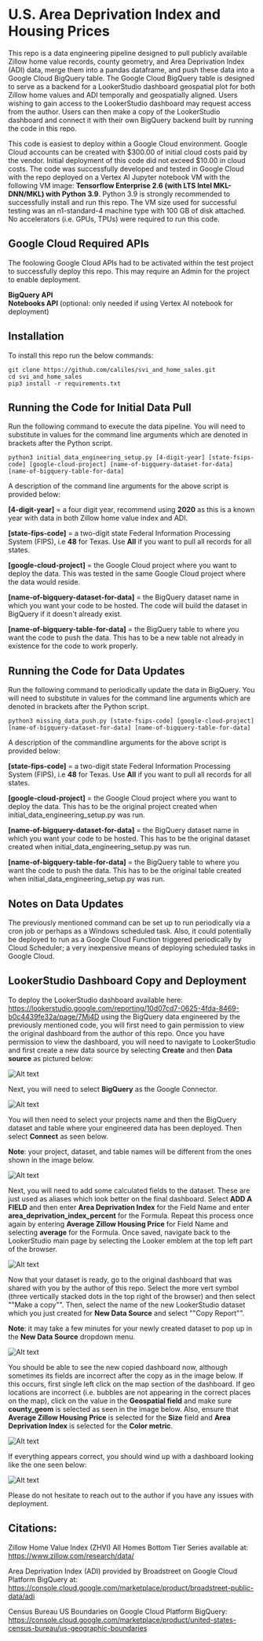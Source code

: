 # U.S. Area Deprivation Index and Housing Prices

This repo is a data engineering pipeline designed to pull publicly available Zillow home value records, county geometry, and Area Deprivation Index (ADI) data, merge them into a pandas dataframe, and push these data into a Google Cloud BigQuery table.  The Google Cloud BigQuery table is designed to serve as a backend for a LookerStudio dashboard geospatial plot for both Zillow home values and ADI temporally and geospatially aligned.  Users wishing to gain access to the LookerStudio dashboard may request access from the author.  Users can then make a copy of the LookerStudio dashboard and connect it with their own BigQuery backend built by running the code in this repo.

This code is easiest to deploy within a Google Cloud environment.  Google Cloud accounts can be created with $300.00 of initial cloud costs paid by the vendor.  Initial deployment of this code did not exceed $10.00 in cloud costs.  The code was successfully developed and tested in Google Cloud with the repo deployed on a Vertex AI Jupyter notebook VM with the following VM image: **Tensorflow Enterprise 2.6 (with LTS Intel MKL-DNN/MKL) with Python 3.9**.  Python 3.9 is strongly recommended to successfully install and run this repo.  The VM size used for successful testing was an n1-standard-4 machine type with 100 GB of disk attached.  No accelerators (i.e. GPUs, TPUs) were required to run this code.

## Google Cloud Required APIs  
The foolowing Google Cloud APIs had to be activated within the test project to successfully deploy this repo.  This may require an Admin for the project to enable deployment.  

**BigQuery API**   
**Notebooks API** (optional: only needed if using Vertex AI notebook for deployment)  

## Installation

To install this repo run the below commands:

```
git clone https://github.com/caliles/svi_and_home_sales.git
cd svi_and_home_sales
pip3 install -r requirements.txt
```

## Running the Code for Initial Data Pull

Run the following command to execute the data pipeline.  You will need to substitute in values for the command line arguments which are denoted in brackets after the Python script.

```
python3 initial_data_engineering_setup.py [4-digit-year] [state-fsips-code] [google-cloud-project] [name-of-bigquery-dataset-for-data] [name-of-bigquery-table-for-data]
```

A description of the command line arguments for the above script is provided below:  

**[4-digit-year]** = a four digit year, recommend using **2020** as this is a known year with data in both Zillow home value index and ADI.  

**[state-fips-code]** = a two-digit state Federal Information Processing System (FIPS), i.e **48** for Texas.  Use **All** if you want to pull all records for all states.  

**[google-cloud-project]** = the Google Cloud project where you want to deploy the data.  This was tested in the same Google Cloud project where the data would reside.  

**[name-of-bigquery-dataset-for-data]** = the BigQuery dataset name in which you want your code to be hosted.  The code will build the dataset in BigQuery if it doesn't already exist.  

**[name-of-bigquery-table-for-data]** = the BigQuery table to where you want the code to push the data.  This has to be a new table not already in existence for the code to work properly.  

## Running the Code for Data Updates

Run the following command to periodically update the data in BigQuery.  You will need to substitute in values for the command line arguments which are denoted in brackets after the Python script.

```
python3 missing_data_push.py [state-fsips-code] [google-cloud-project] [name-of-bigquery-dataset-for-data] [name-of-bigquery-table-for-data]
```

A description of the commandline arguments for the above script is provided below:  

**[state-fips-code]** = a two-digit state Federal Information Processing System (FIPS), i.e **48** for Texas.  Use **All** if you want to pull all records for all states.  

**[google-cloud-project]** = the Google Cloud project where you want to deploy the data.  This has to be the original project created when initial_data_engineering_setup.py was run. 

**[name-of-bigquery-dataset-for-data]** = the BigQuery dataset name in which you want your code to be hosted.  This has to be the original dataset created when initial_data_engineering_setup.py was run. 

**[name-of-bigquery-table-for-data]** = the BigQuery table to where you want the code to push the data.  This has to be the original table created when initial_data_engineering_setup.py was run.  

## Notes on Data Updates

The previously mentioned command can be set up to run periodically via a cron job or perhaps as a Windows scheduled task.  Also, it could potentially be deployed to run as a Google Cloud Function triggered periodically by Cloud Scheduler; a very inexpensive means of deploying scheduled tasks in Google Cloud.


## LookerStudio Dashboard Copy and Deployment

To deploy the LookerStudio dashboard available here: https://lookerstudio.google.com/reporting/10d07cd7-0625-4fda-8469-b0c4439fe32a/page/7Mj4D using the BigQuery data engineered by the previously mentioned code, you will first need to gain permission to view the original dashboard from the author of this repo.  Once you have permission to view the dashboard, you will need to navigate to LookerStudio and first create a new data source by selecting **Create** and then **Data source** as pictured below:  

![Alt text](imgs/1.png?raw=true "Create a new LookerStudio data source")

Next, you will need to select **BigQuery** as the Google Connector.  

![Alt text](imgs/2.png?raw=true "Select BigQuery as the dataset source")

You will then need to select your projects name and then the BigQuery dataset and table where your engineered data has been deployed.  Then select **Connect** as seen below.  

**Note**: your project, dataset, and table names will be different from the ones shown in the image below.  

![Alt text](imgs/3.png?raw=true "Select the BigQuery project, dataset, and table")

Next, you will need to add some calculated fields to the dataset.  These are just used as aliases which look better on the final dashboard.  Select **ADD A FIELD** and then enter **Area Deprivation Index** for the Field Name and enter **area_deprivation_index_percent** for the Formula.  Repeat this process once again by entering **Average Zillow Housing Price** for Field Name and selecting **average** for the Formula.  Once saved, navigate back to the LookerStudio main page by selecting the Looker emblem at the top left part of the browser.

![Alt text](imgs/4.png?raw=true "Create calculated fields")

Now that your dataset is ready, go to the original dashboard that was shared with you by the author of this repo.  Select the more vert symbol (three vertically stacked dots in the top right of the browser) and then select ""Make a copy"".  Then, select the name of the new LookerStudio dataset which you just created for **New Data Source** and select ""Copy Report"".

**Note**: it may take a few minutes for your newly created dataset to pop up in the **New Data Source** dropdown menu.

![Alt text](imgs/5.png?raw=true "Copy the original Dashboard")

You should be able to see the new copied dashboard now, although sometimes its fields are incorrect after the copy as in the image below.  If this occurs, first single left click on the map section of the dashboard.  If geo locations are incorrect (i.e. bubbles are not appearing in the correct places on the map), click on the value in the **Geospatial field** and make sure **county_geom** is selected as seen in the image below.  Also, ensure that **Average Zillow Housing Price** is selected for the **Size** field and **Area Deprivation Index** is selected for the **Color metric**.

![Alt text](imgs/6.png?raw=true "Update the geospatial field")

If everything appears correct, you should wind up with a dashboard looking like the one seen below:

![Alt text](imgs/7.png?raw=true "Final, correct result")

Please do not hesitate to reach out to the author if you have any issues with deployment.

## Citations:

Zillow Home Value Index (ZHVI) All Homes Bottom Tier Series available at: https://www.zillow.com/research/data/

Area Deprivation Index (ADI) provided by Broadstreet on Google Cloud Platform BigQuery at: https://console.cloud.google.com/marketplace/product/broadstreet-public-data/adi

Census Bureau US Boundaries on Google Cloud Platform BigQuery: https://console.cloud.google.com/marketplace/product/united-states-census-bureau/us-geographic-boundaries
